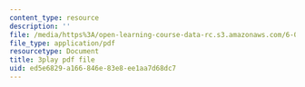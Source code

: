 ```yaml
---
content_type: resource
description: ''
file: /media/https%3A/open-learning-course-data-rc.s3.amazonaws.com/6-006-introduction-to-algorithms-fall-2011/ed5e6829a166846e83e8ee1aa7d68dc7_Kg4bqzAqRBM.pdf
file_type: application/pdf
resourcetype: Document
title: 3play pdf file
uid: ed5e6829-a166-846e-83e8-ee1aa7d68dc7
---
```

